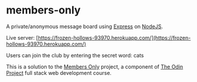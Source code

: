 # members-only

A private/anonymous message board using [Express](http://expressjs.com/) on [NodeJS](https://nodejs.org/).

Live server: [https://frozen-hollows-93970.herokuapp.com/](https://frozen-hollows-93970.herokuapp.com/)

Users can join the club by entering the secret word: cats

This is a solution to the [Members Only](https://www.theodinproject.com/courses/nodejs/lessons/members-only) project, a component of [The Odin Project](https://www.theodinproject.com/) full stack web development course.
